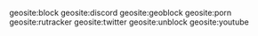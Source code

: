 geosite:block
geosite:discord
geosite:geoblock
geosite:porn
geosite:rutracker
geosite:twitter
geosite:unblock
geosite:youtube
